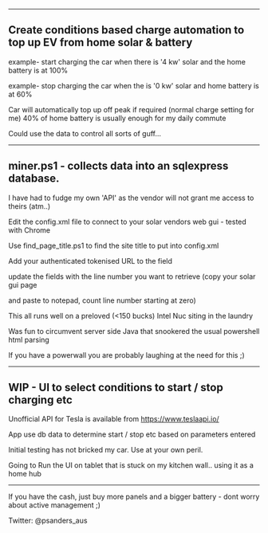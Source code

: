 ------------------------------------------------------------------------------------------------------------
Create conditions based charge automation to top up EV from home solar & battery
------------------------------------------------------------------------------------------------------------

example- start charging the car when there is '4 kw' solar and the home battery is at 100%

example- stop charging the car when the is '0 kw' solar and home battery is at 60%

Car will automatically top up off peak if required (normal charge setting for me)
40% of home battery is usually enough for my daily commute

Could use the data to control all sorts of guff...

----------------------------------------------------------------------------------------------------------
miner.ps1 - collects data into an sqlexpress database.
----------------------------------------------------------------------------------------------------------

I have had to fudge my own 'API' as the vendor will not grant me access to theirs (atm..)

Edit the config.xml file to connect to your solar vendors web gui - tested with Chrome

Use find_page_title.ps1 to find the site title to put into config.xml

Add your authenticated tokenised URL to the <URL> field

update the fields with the line number you want to retrieve (copy your solar gui page 
  
and paste to notepad, count line number starting at zero)
  
This all runs well on a preloved (<150 bucks) Intel Nuc siting in the laundry
                                       
Was fun to circumvent server side Java that snookered the usual powershell html parsing                                        

If you have a powerwall you are probably laughing at the need for this ;)
                                       
----------------------------------------------------------------------------------------------------------
WIP - UI to select conditions to start / stop charging etc
----------------------------------------------------------------------------------------------------------

Unofficial API for Tesla is available from https://www.teslaapi.io/

App use db data to determine start / stop etc based on parameters entered

Initial testing has not bricked my car. Use at your own peril. 

Going to Run the UI on tablet that is stuck on my kitchen wall.. using it as a home hub  

----------------------------------------------------------------------------------------------------------

If you have the cash, just buy more panels and a bigger battery - dont worry about active management ;)

Twitter: @psanders_aus

